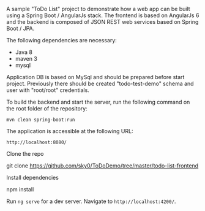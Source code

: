A sample "ToDo List" project to demonstrate how a web app can be built using a Spring Boot / AngularJs stack. 
The frontend is based on AngularJs 6 and the backend is composed of JSON REST web services based on Spring Boot / JPA.

The following dependencies are necessary: 

 - Java 8
 - maven 3
 - mysql

Application DB is based on MySql and should be prepared before start project. 
Previously there  should be created "todo-test-demo" schema and user with "root/root" credentials. 

To build the backend and start the server, run the following command on the root folder of the repository:

    mvn clean spring-boot:run

The application is accessible at the following URL:

    http://localhost:8080/
    
 Clone the repo

git clone https://github.com/sky0/ToDoDemo/tree/master/todo-list-frontend

Install dependencies

npm install

Run `ng serve` for a dev server. Navigate to `http://localhost:4200/`.   
    
     

